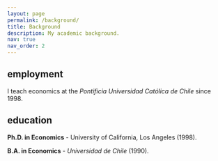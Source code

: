 ```yaml
---
layout: page
permalink: /background/
title: Background
description: My academic background.
nav: true
nav_order: 2
---
```


## employment

I teach economics at the _Pontificia Universidad Católica de Chile_ since 1998.

## education

**Ph.D. in Economics** - University of California, Los Angeles (1998).


**B.A. in Economics** - _Universidad de Chile_ (1990).

